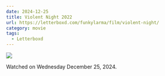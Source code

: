 ```yaml
---
date: 2024-12-25
title: Violent Night 2022
url: https://letterboxd.com/funkylarma/film/violent-night/
category: movie
tags:
  - Letterboxd
---
```


![](https://a.ltrbxd.com/resized/film-poster/8/0/9/3/9/5/809395-violent-night-0-600-0-900-crop.jpg?v=9d0180c01a)

Watched on Wednesday December 25, 2024.
